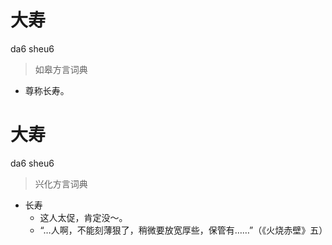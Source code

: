 # 大寿
da6 sheu6
> 如皋方言词典
- 尊称长寿。

# 大寿
da6 sheu6
> 兴化方言词典
- 长寿
  - 这人太促，肯定没～。
  - “…人啊，不能刻薄狠了，稍微要放宽厚些，保管有……”（《火烧赤壁》五）
